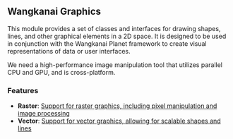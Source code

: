 ## Wangkanai Graphics

This module provides a set of classes and interfaces for drawing shapes, lines, and other graphical elements in a 2D space.
It is designed to be used in conjunction with the Wangkanai Planet framework to create visual representations of data or user interfaces.

We need a high-performance image manipulation tool that utilizes parallel CPU and GPU, and is cross-platform.

### Features

- **Raster**: [Support for raster graphics, including pixel manipulation and image processing](https://github.com/wangkanai/planet/issues/49)
- **Vector**: [Support for vector graphics, allowing for scalable shapes and lines](https://github.com/wangkanai/planet/issues/51)

